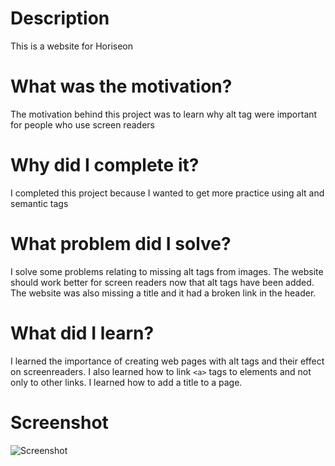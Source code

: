 # Description
This is a website for Horiseon
# What was the motivation?
The motivation behind this project was to learn why alt tag were important for people who use screen readers
# Why did I complete it?
I completed this project because I wanted to get more practice using alt and semantic tags
# What problem did I solve?
I solve some problems relating to missing alt tags from images. The website should work better for screen readers now that alt tags have been added. The website was also missing a title and it had a broken link in the header.
# What did I learn?
I learned the importance of creating web pages with alt tags and their effect on screenreaders. I also learned how to link `<a>` tags to elements and not only to other links. I learned how to add a title to a page.
# Screenshot
![Screenshot](screenshot.jpeg)
